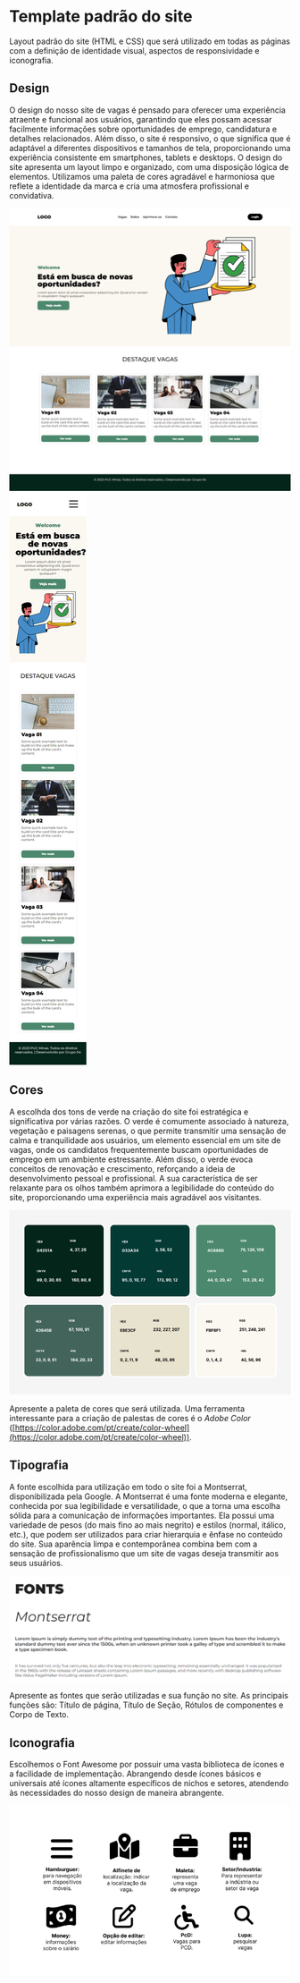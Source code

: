 # Template padrão do site

Layout padrão do site (HTML e CSS) que será utilizado em todas as páginas com a definição de identidade visual, aspectos de responsividade e iconografia.

## Design

O design do nosso site de vagas é pensado para oferecer uma experiência atraente e funcional aos usuários, garantindo que eles possam acessar facilmente informações sobre oportunidades de emprego, candidatura e detalhes relacionados. Além disso, o site é responsivo, o que significa que é adaptável a diferentes dispositivos e tamanhos de tela, proporcionando uma experiência consistente em smartphones, tablets e desktops. O design do site apresenta um layout limpo e organizado, com uma disposição lógica de elementos. Utilizamos uma paleta de cores agradável e harmoniosa que reflete a identidade da marca e cria uma atmosfera profissional e convidativa.

![img](../docs/img/design/img01.png)
![img](../docs/img/design/img2.png)


## Cores

A escolhda dos tons de verde na criação do site foi estratégica e significativa por várias razões. O verde é comumente associado à natureza, vegetação e paisagens serenas, o que permite transmitir uma sensação de calma e tranquilidade aos usuários, um elemento essencial em um site de vagas, onde os candidatos frequentemente buscam oportunidades de emprego em um ambiente estressante. Além disso, o verde evoca conceitos de renovação e crescimento, reforçando a ideia de desenvolvimento pessoal e profissional. A sua característica de ser relaxante para os olhos também aprimora a legibilidade do conteúdo do site, proporcionando uma experiência mais agradável aos visitantes.

![Cores](../docs/img/design/cores-projeto-carreiras.png)

Apresente a paleta de cores que será utilizada. Uma ferramenta interessante para a criação de palestas de cores é o *Adobe Color* ([https://color.adobe.com/pt/create/color-wheel](https://color.adobe.com/pt/create/color-wheel)).


## Tipografia

A fonte escolhida para utilização em todo o site foi a Montserrat, disponibilizada pela Google. A Montserrat é uma fonte moderna e elegante, conhecida por sua legibilidade e versatilidade, o que a torna uma escolha sólida para a comunicação de informações importantes. Ela possui uma variedade de pesos (do mais fino ao mais negrito) e estilos (normal, itálico, etc.), que podem ser utilizados para criar hierarquia e ênfase no conteúdo do site. Sua aparência limpa e contemporânea combina bem com a sensação de profissionalismo que um site de vagas deseja transmitir aos seus usuários.

![Fonts](../docs/img/design/fontMontserrat.png)

Apresente as fontes que serão utilizadas e sua função no site. As principais funções são: Título de página, Título de Seção, Rótulos de componentes e Corpo de Texto.


## Iconografia

Escolhemos o Font Awesome  por possuir uma vasta biblioteca de ícones e a facilidade de implementação. Abrangendo desde ícones básicos e universais até ícones altamente específicos de nichos e setores, atendendo às necessidades do nosso design de maneira abrangente.

![Icones](../docs/img/design/iconografia.png)

